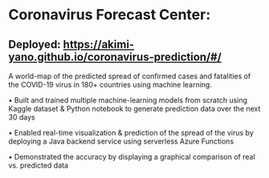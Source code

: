 # Coronavirus Forecast Center: 
## Deployed: https://akimi-yano.github.io/coronavirus-prediction/#/

A world-map of the predicted spread of confirmed cases and fatalities of the COVID-19 virus in 180+ countries using machine learning.

• Built and trained multiple machine-learning models from scratch using Kaggle dataset & Python
notebook to generate prediction data over the next 30 days

• Enabled real-time visualization & prediction of the spread of the virus by deploying a Java backend 
service using serverless Azure Functions

• Demonstrated the accuracy by displaying a graphical comparison of real vs. predicted data

